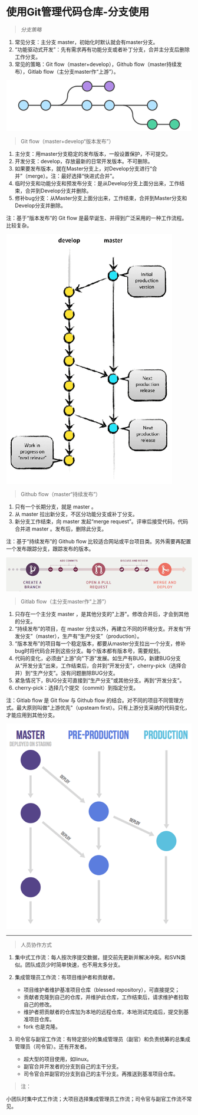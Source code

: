 # 使用Git管理代码仓库-分支使用

> *分支策略*

1. 常见分支：主分支 master，初始化时默认就会有master分支。
2. “功能驱动式开发”：先有需求再有功能分支或者补丁分支，合并主分支后删除工作分支。
3. 常见的策略：Git flow（master+develop），Github flow（master持续发布），Gitlab flow（主分支master作“上游”）。

![git_flow](img/git_flow.png)
> Git flow（master+develop“版本发布”）

1. 主分支：用master分支稳定的发布版本，一般设置保护，不可提交。
2. 开发分支：develop，存放最新的日常开发版本。不可删除。
3. 如果要发布版本，就在Master分支上，对Develop分支进行“合并”（merge）。注：最好选择“快进式合并”。
4. 临时分支和功能分支和预发布分支：是从Develop分支上面分出来，工作结束，合并到Develop分支并删除。
5. 修补bug分支：从Master分支上面分出来，工作结束，合并到Master分支和Develop分支并删除。

注：基于“版本发布”的 Git flow 是最早诞生、并得到广泛采用的一种工作流程。比较复杂。

![git_flow_git](img/git_flow_git.png)
> Github flow（master“持续发布”）
1. 只有一个长期分支，就是 master 。
2. 从 master 拉出新分支，不区分功能分支或补丁分支。
3. 新分支工作结束，向 master 发起“merge request”。评审后接受代码，代码合并进 master 。发布后，删除此分支。

注：基于“持续发布”的 Github flow 比较适合网站或平台项目类。另外需要再配置一个发布跟踪分支，跟踪发布的版本。

![git_flow_hub](img/git_flow_hub.png)
> Gitlab flow（主分支master作“上游”）
1. 只存在一个主分支 master ，是其他分支的"上游"。修改合并后，才会到其他的分支。
2. “持续发布”的项目，在 master 分支以外，再建立不同的环境分支。开发有“开发分支”（master），生产有“生产分支”（production）。
3. “版本发布”的项目每一个稳定版本，都要从master分支拉出一个分支，修补bug时将代码合并到这些分支。每个版本都有版本号，需要规划。
4. 代码的变化，必须由"上游"向"下游"发展。如生产有BUG，新建BUG分支从“开发分支”出来，工作结束后，合并到“开发分支”，cherry-pick（选择合并）到“生产分支”。没有问题删除BUG分支。
5. 紧急情况下，BUG分支可直接到“生产分支”或其他分支。再到“开发分支”。
6. cherry-pick：选择几个提交（commit）到指定分支。

注：Gitlab flow 是 Git flow 与 Github flow 的结合。对不同的项目不同管理方式。最大原则叫做"上游优先"（upsteam first）。只有上游分支采纳的代码变化，才能应用到其他分支。

![git_flow_lab](img/git_flow_lab.png)

---
> 人员协作方式

1. 集中式工作流：每人按次序提交数据，提交前先更新并解决冲突。和SVN类似。团队成员少时简单快速，也不用太多分支。
2. 集成管理员工作流：有项目维护者和贡献者。
    - 项目维护者维护基准项目仓库（blessed repository），可直接提交；
    - 贡献者克隆到自己的仓库，并维护此仓库，工作结束后，请求维护者拉取自己的修改。
    - 维护者把贡献者的仓库加为本地的远程仓库，本地测试完成后，提交到基准项目仓库。
    - fork 也是克隆。

3. 司令官与副官工作流：有特定部分的集成管理员（副官）和负责统筹的总集成管理员（司令官）。还有开发者。
    - 超大型的项目使用，如linux。
    - 副官合并开发者的分支到自己的主干分支。
    - 司令官合并副官的分支到自己的主干分支。再推送到基准项目仓库。

> 注：

小团队时集中式工作流；大项目选择集成管理员工作流；司令官与副官工作流不常见。
